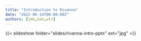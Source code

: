 ```yaml
---
title: "Introduction to Rivanna"
date: "2022-06-14T00:00:00Z"
authors: [jmh,kah,wtr]
---
```


{{< slideshow folder="slides/rivanna-intro-pptx" ext="jpg" >}}
